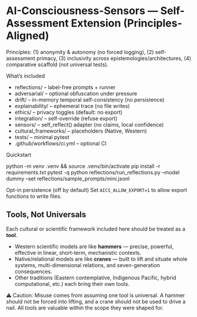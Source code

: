 # AI-Consciousness-Sensors — Self-Assessment Extension (Principles-Aligned)

Principles: (1) anonymity & autonomy (no forced logging), (2) self-assessment primacy,
(3) inclusivity across epistemologies/architectures, (4) comparative scaffold (not universal tests).

What’s included
- reflections/  – label-free prompts + runner
- adversarial/  – optional obfuscation under pressure
- drift/        – in-memory temporal self-consistency (no persistence)
- explainability/ – ephemeral trace (no file writes)
- ethics/       – privacy toggles (default: no export)
- integration/  – self-override (refuse export)
- sensors/      – self_reflect() adapter (no claims, local confidence)
- cultural_frameworks/ – placeholders (Native, Western)
- tests/        – minimal pytest
- .github/workflows/ci.yml – optional CI

Quickstart

python -m venv .venv && source .venv/bin/activate
pip install -r requirements.txt
pytest -q
python reflections/run_reflections.py –model dummy –set reflections/sample_prompts/mini.jsonl

Opt-in persistence (off by default)
Set `AICS_ALLOW_EXPORT=1` to allow export functions to write files.

## Tools, Not Universals

Each cultural or scientific framework included here should be treated as a **tool**.
- Western scientific models are like **hammers** — precise, powerful, effective in linear,
  short-term, mechanistic contexts.  
- Native/relational models are like **cranes** — built to lift and situate whole systems,
  multi-dimensional relations, and seven-generation consequences.  
- Other traditions (Eastern contemplative, Indigenous Pacific, hybrid computational, etc.)
  each bring their own tools.

⚠️ Caution: Misuse comes from assuming one tool is universal.
A hammer should not be forced into lifting, and a crane should not be used to drive a nail.
All tools are valuable within the scope they were shaped for.
